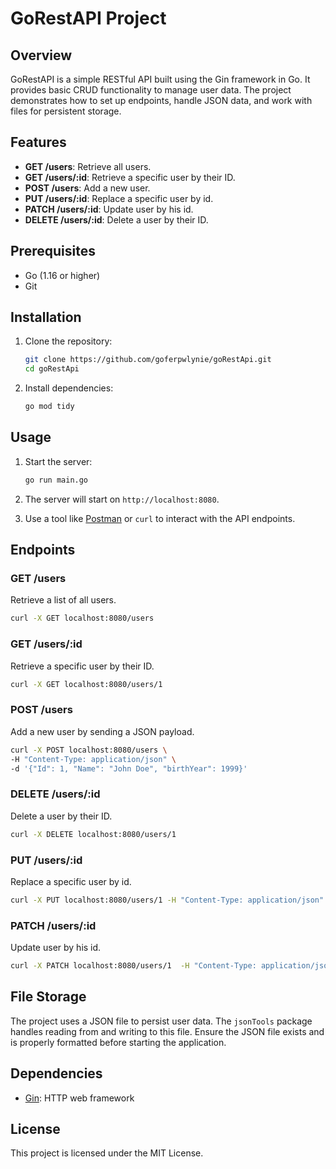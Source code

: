 # GoRestAPI Project

## Overview
GoRestAPI is a simple RESTful API built using the Gin framework in Go. It provides basic CRUD functionality to manage user data. The project demonstrates how to set up endpoints, handle JSON data, and work with files for persistent storage.

## Features
- **GET /users**: Retrieve all users.
- **GET /users/:id**: Retrieve a specific user by their ID.
- **POST /users**: Add a new user.
- **PUT /users/:id**: Replace a specific user by id.
- **PATCH /users/:id**: Update user by his id.
- **DELETE /users/:id**: Delete a user by their ID.

## Prerequisites
- Go (1.16 or higher)
- Git

## Installation
1. Clone the repository:
   ```bash
   git clone https://github.com/goferpwlynie/goRestApi.git
   cd goRestApi
   ```

2. Install dependencies:
   ```bash
   go mod tidy
   ```

## Usage
1. Start the server:
   ```bash
   go run main.go
   ```

2. The server will start on `http://localhost:8080`.

3. Use a tool like [Postman](https://www.postman.com/) or `curl` to interact with the API endpoints.

## Endpoints

### GET /users
Retrieve a list of all users.
```bash
curl -X GET localhost:8080/users
```

### GET /users/:id
Retrieve a specific user by their ID.
```bash
curl -X GET localhost:8080/users/1
```

### POST /users
Add a new user by sending a JSON payload.
```bash
curl -X POST localhost:8080/users \
-H "Content-Type: application/json" \
-d '{"Id": 1, "Name": "John Doe", "birthYear": 1999}'
```

### DELETE /users/:id
Delete a user by their ID.
```bash
curl -X DELETE localhost:8080/users/1
```

### PUT /users/:id
Replace a specific user by id.
```bash
curl -X PUT localhost:8080/users/1 -H "Content-Type: application/json" -d '{"name":"John", "surname":"Doe", "birthYear":1979}' -v
```

### PATCH /users/:id
Update user by his id.
```bash
curl -X PATCH localhost:8080/users/1  -H "Content-Type: application/json" -d '{"birthYear":1971}' -v
```

## File Storage
The project uses a JSON file to persist user data. The `jsonTools` package handles reading from and writing to this file. Ensure the JSON file exists and is properly formatted before starting the application.

## Dependencies
- [Gin](https://github.com/gin-gonic/gin): HTTP web framework

## License
This project is licensed under the MIT License.


